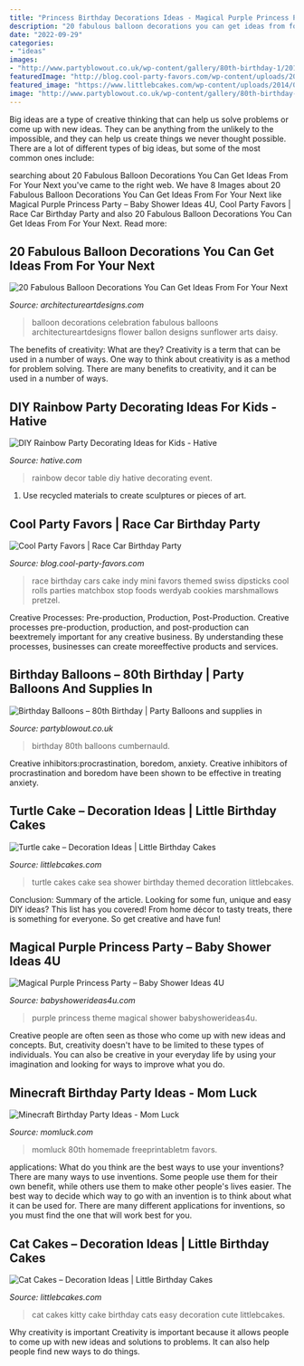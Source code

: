 ```yaml
---
title: "Princess Birthday Decorations Ideas - Magical Purple Princess Party – Baby Shower Ideas 4u"
description: "20 fabulous balloon decorations you can get ideas from for your next"
date: "2022-09-29"
categories:
- "ideas"
images:
- "http://www.partyblowout.co.uk/wp-content/gallery/80th-birthday-1/2016-06-11-17.52.57-1.jpg"
featuredImage: "http://blog.cool-party-favors.com/wp-content/uploads/2013/03/Race-Car-Party-Food-1024x680.jpg"
featured_image: "https://www.littlebcakes.com/wp-content/uploads/2014/05/Turtle-Cakes.jpg"
image: "http://www.partyblowout.co.uk/wp-content/gallery/80th-birthday-1/2016-06-11-17.52.57-1.jpg"
---
```



Big ideas are a type of creative thinking that can help us solve problems or come up with new ideas. They can be anything from the unlikely to the impossible, and they can help us create things we never thought possible. There are a lot of different types of big ideas, but some of the most common ones include: 

	

		
searching about 20 Fabulous Balloon Decorations You Can Get Ideas From For Your Next you've came to the right web. We have 8 Images about 20 Fabulous Balloon Decorations You Can Get Ideas From For Your Next like Magical Purple Princess Party – Baby Shower Ideas 4U, Cool Party Favors | Race Car Birthday Party and also 20 Fabulous Balloon Decorations You Can Get Ideas From For Your Next. Read more:
		
    
## 20 Fabulous Balloon Decorations You Can Get Ideas From For Your Next

<img loading=lazy src="https://www.architectureartdesigns.com/wp-content/uploads/2014/12/20-Fabulous-Balloon-Decorations-You-Can-Get-Ideas-From-For-Your-Next-Celebration-14-630x840.jpg" onerror="this.onerror=null;this.src='https://tse2.mm.bing.net/th?id=OIP.mpNcTpKzOBrUHXIXQqV3xQHaJ4&amp;pid=15.1';" alt="20 Fabulous Balloon Decorations You Can Get Ideas From For Your Next">

_Source: architectureartdesigns.com_

>balloon decorations celebration fabulous balloons architectureartdesigns flower ballon designs sunflower arts daisy. 

	

The benefits of creativity: What are they?
Creativity is a term that can be used in a number of ways. One way to think about creativity is as a method for problem solving. There are many benefits to creativity, and it can be used in a number of ways.

    
## DIY Rainbow Party Decorating Ideas For Kids - Hative

<img loading=lazy src="https://hative.com/wp-content/uploads/2014/11/diy-rainbow-party-decorating-ideas/5-rainbow-table-decor.jpg" onerror="this.onerror=null;this.src='https://tse1.mm.bing.net/th?id=OIP.nMuxdESfSZj1uaUReL2v-AHaLI&amp;pid=15.1';" alt="DIY Rainbow Party Decorating Ideas for Kids - Hative">

_Source: hative.com_

>rainbow decor table diy hative decorating event. 

	

1. Use recycled materials to create sculptures or pieces of art.

    
## Cool Party Favors | Race Car Birthday Party

<img loading=lazy src="http://blog.cool-party-favors.com/wp-content/uploads/2013/03/Race-Car-Party-Food-1024x680.jpg" onerror="this.onerror=null;this.src='https://tse2.mm.bing.net/th?id=OIP.-akRlkAzzTTn8oWfIsWKEAHaE6&amp;pid=15.1';" alt="Cool Party Favors | Race Car Birthday Party">

_Source: blog.cool-party-favors.com_

>race birthday cars cake indy mini favors themed swiss dipsticks cool rolls parties matchbox stop foods werdyab cookies marshmallows pretzel. 

	

Creative Processes: Pre-production, Production, Post-Production.
Creative processes pre-production, production, and post-production can beextremely important for any creative business. By understanding these processes, businesses can create moreeffective products and services.

    
## Birthday Balloons – 80th Birthday | Party Balloons And Supplies In

<img loading=lazy src="http://www.partyblowout.co.uk/wp-content/gallery/80th-birthday-1/2016-06-11-17.52.57-1.jpg" onerror="this.onerror=null;this.src='https://tse3.mm.bing.net/th?id=OIP.2XH-E9yEJnJ4DpYh7koEaAAAAA&amp;pid=15.1';" alt="Birthday Balloons – 80th Birthday | Party Balloons and supplies in">

_Source: partyblowout.co.uk_

>birthday 80th balloons cumbernauld. 

	

Creative inhibitors:procrastination, boredom, anxiety.
Creative inhibitors of procrastination and boredom have been shown to be effective in treating anxiety.

    
## Turtle Cake – Decoration Ideas | Little Birthday Cakes

<img loading=lazy src="https://www.littlebcakes.com/wp-content/uploads/2014/05/Turtle-Cakes.jpg" onerror="this.onerror=null;this.src='https://tse2.mm.bing.net/th?id=OIP.JSQaQwGaOgrYbZD-dXKKcgHaJ4&amp;pid=15.1';" alt="Turtle cake – Decoration Ideas | Little Birthday Cakes">

_Source: littlebcakes.com_

>turtle cakes cake sea shower birthday themed decoration littlebcakes. 

	

Conclusion: Summary of the article.
Looking for some fun, unique and easy DIY ideas? This list has you covered! From home décor to tasty treats, there is something for everyone. So get creative and have fun!

    
## Magical Purple Princess Party – Baby Shower Ideas 4U

<img loading=lazy src="https://babyshowerideas4u.com/wp-content/uploads/2014/01/1512492_649657645080195_1799810376_n.jpg" onerror="this.onerror=null;this.src='https://tse3.mm.bing.net/th?id=OIP.PYL7wU-egRQFKEZ01C07jAHaLH&amp;pid=15.1';" alt="Magical Purple Princess Party – Baby Shower Ideas 4U">

_Source: babyshowerideas4u.com_

>purple princess theme magical shower babyshowerideas4u. 

	

Creative people are often seen as those who come up with new ideas and concepts. But, creativity doesn't have to be limited to these types of individuals. You can also be creative in your everyday life by using your imagination and looking for ways to improve what you do.

    
## Minecraft Birthday Party Ideas - Mom Luck

<img loading=lazy src="https://momluck.com/wp-content/uploads/2014/06/minecraft-ideas--e1421001556318.jpg" onerror="this.onerror=null;this.src='https://tse4.mm.bing.net/th?id=OIP.uS57mNo7gu6sN8gazrSwKwHaKd&amp;pid=15.1';" alt="Minecraft Birthday Party Ideas - Mom Luck">

_Source: momluck.com_

>momluck 80th homemade freeprintabletm favors. 

	

applications: What do you think are the best ways to use your inventions?
There are many ways to use inventions. Some people use them for their own benefit, while others use them to make other people's lives easier. The best way to decide which way to go with an invention is to think about what it can be used for. There are many different applications for inventions, so you must find the one that will work best for you.

    
## Cat Cakes – Decoration Ideas | Little Birthday Cakes

<img loading=lazy src="http://www.littlebcakes.com/wp-content/uploads/2014/01/Kitty-Cat-Cakes-760x1024.jpg" onerror="this.onerror=null;this.src='https://tse2.mm.bing.net/th?id=OIP.l4KHsdZxZ2VTkj9qHqOFnwHaJ-&amp;pid=15.1';" alt="Cat Cakes – Decoration Ideas | Little Birthday Cakes">

_Source: littlebcakes.com_

>cat cakes kitty cake birthday cats easy decoration cute littlebcakes. 

	

Why creativity is important
Creativity is important because it allows people to come up with new ideas and solutions to problems. It can also help people find new ways to do things.


